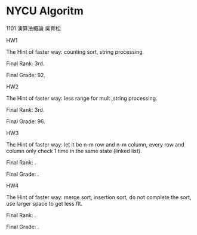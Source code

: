 # NYCU Algoritm

1101 演算法概論 吳育松

HW1 

The Hint of faster way: counting sort, string processing.

Final Rank: 3rd.

Final Grade: 92.


HW2 

The Hint of faster way: less range for mult ,string processing.

Final Rank: 3rd.

Final Grade: 96.

HW3 

The Hint of faster way: let it be n-m row and n-m column, every row and column only check 1 time in the same state (linked list).

Final Rank: .

Final Grade: .

HW4

The Hint of faster way: merge sort, insertion sort, do not complete the sort, use larger space to get less flt.

Final Rank: .

Final Grade: .
